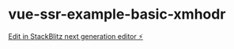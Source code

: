 # vue-ssr-example-basic-xmhodr

[Edit in StackBlitz next generation editor ⚡️](https://stackblitz.com/~/github.com/CodeTheZhu/vue-ssr-example-basic-xmhodr)